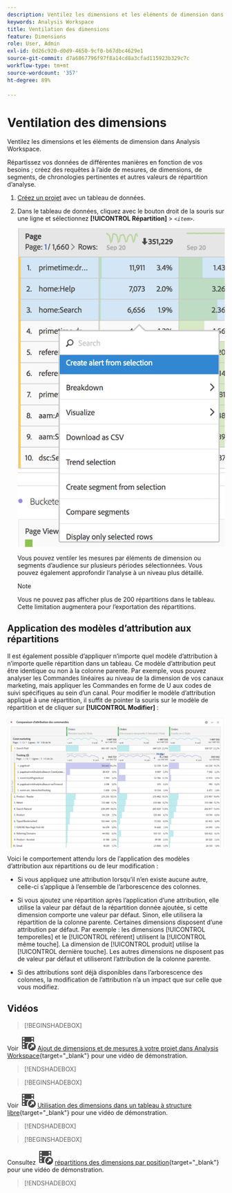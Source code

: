 ```yaml
---
description: Ventilez les dimensions et les éléments de dimension dans Analysis Workspace.
keywords: Analysis Workspace
title: Ventilation des dimensions
feature: Dimensions
role: User, Admin
exl-id: 0d26c920-d0d9-4650-9cf0-b67dbc4629e1
source-git-commit: d7a6867796f97f8a14cd8a3cfad115923b329c7c
workflow-type: tm+mt
source-wordcount: '357'
ht-degree: 89%

---
```


# Ventilation des dimensions

Ventilez les dimensions et les éléments de dimension dans Analysis Workspace.

Répartissez vos données de différentes manières en fonction de vos besoins ; créez des requêtes à l’aide de mesures, de dimensions, de segments, de chronologies pertinentes et autres valeurs de répartition d’analyse.

1. [Créez un projet](/help/analyze/analysis-workspace/home.md) avec un tableau de données.
1. Dans le tableau de données, cliquez avec le bouton droit de la souris sur une ligne et sélectionnez **[!UICONTROL Répartition]** > *`<item>`*.

   ![Résultat de l’étape](assets/fa_data_table_actions.png)

   Vous pouvez ventiler les mesures par éléments de dimension ou segments d’audience sur plusieurs périodes sélectionnées. Vous pouvez également approfondir l’analyse à un niveau plus détaillé.

   >[!NOTE]
   >
   >Vous ne pouvez pas afficher plus de 200 répartitions dans le tableau. Cette limitation augmentera pour l’exportation des répartitions.

## Application des modèles d’attribution aux répartitions

Il est également possible d’appliquer n’importe quel modèle d’attribution à n’importe quelle répartition dans un tableau. Ce modèle d’attribution peut être identique ou non à la colonne parente. Par exemple, vous pouvez analyser les Commandes linéaires au niveau de la dimension de vos canaux marketing, mais appliquer les Commandes en forme de U aux codes de suivi spécifiques au sein d’un canal. Pour modifier le modèle d’attribution appliqué à une répartition, il suffit de pointer la souris sur le modèle de répartition et de cliquer sur **[!UICONTROL Modifier]** :

![Paramètres de répartition](assets/breakdown_settings.png)

Voici le comportement attendu lors de l’application des modèles d’attribution aux répartitions ou de leur modification :

* Si vous appliquez une attribution lorsqu’il n’en existe aucune autre, celle-ci s’applique à l’ensemble de l’arborescence des colonnes.

* Si vous ajoutez une répartition après l’application d’une attribution, elle utilise la valeur par défaut de la répartition donnée ajoutée, si cette dimension comporte une valeur par défaut. Sinon, elle utilisera la répartition de la colonne parente. Certaines dimensions disposent d’une attribution par défaut.  Par exemple : les dimensions [!UICONTROL temporelles] et le [!UICONTROL référent] utilisent la [!UICONTROL même touche]. La dimension de [!UICONTROL produit] utilise la [!UICONTROL dernière touche]. Les autres dimensions ne disposent pas de valeur par défaut et utiliseront l’attribution de la colonne parente.

* Si des attributions sont déjà disponibles dans l’arborescence des colonnes, la modification de l’attribution n’a un impact que sur celle que vous modifiez.

## Vidéos


>[!BEGINSHADEBOX]

Voir ![VideoCheckedOut](/help/assets/icons/VideoCheckedOut.svg) [Ajout de dimensions et de mesures à votre projet dans Analysis Workspace](https://video.tv.adobe.com/v/33639?quality=12&learn=on&captions=fre_fr){target="_blank"} pour une vidéo de démonstration.

>[!ENDSHADEBOX]



>[!BEGINSHADEBOX]

Voir ![VideoCheckedOut](/help/assets/icons/VideoCheckedOut.svg) [Utilisation des dimensions dans un tableau à structure libre](https://video.tv.adobe.com/v/328528?quality=12&learn=on&captions=fre_fr){target="_blank"} pour une vidéo de démonstration.

>[!ENDSHADEBOX]


>[!BEGINSHADEBOX]

Consultez ![VideoCheckedOut](/help/assets/icons/VideoCheckedOut.svg) [répartitions des dimensions par position](https://video.tv.adobe.com/v/327410?quality=12&learn=on&captions=fre_fr){target="_blank"} pour une vidéo de démonstration.

>[!ENDSHADEBOX]

